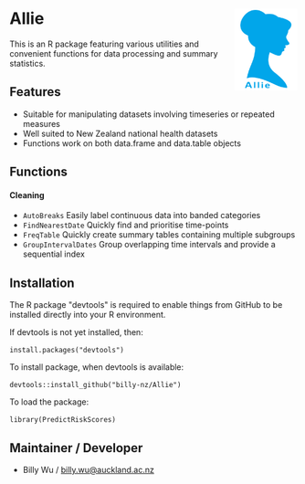 # Allie <img src="images/Allie_logo.jpg" width = 110px align="right" vertical-align="top">

This is an R package featuring various utilities and convenient functions for data processing and summary statistics.

## Features
- Suitable for manipulating datasets involving timeseries or repeated measures
- Well suited to New Zealand national health datasets
- Functions work on both data.frame and data.table objects

## Functions

#### Cleaning
- `AutoBreaks` Easily label continuous data into banded categories
- `FindNearestDate` Quickly find and prioritise time-points
- `FreqTable` Quickly create summary tables containing multiple subgroups
- `GroupIntervalDates` Group overlapping time intervals and provide a sequential index

## Installation
The R package "devtools" is required to enable things from GitHub to be installed directly into your R environment.

If devtools is not yet installed, then:
```
install.packages("devtools")
```

To install package, when devtools is available:
```
devtools::install_github("billy-nz/Allie")
```

To load the package:
```
library(PredictRiskScores)
```

## Maintainer / Developer 
- Billy Wu / billy.wu@auckland.ac.nz
